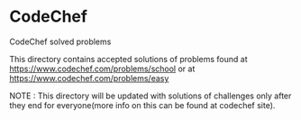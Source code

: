 # CodeChef
CodeChef solved problems

This directory contains accepted solutions of problems found at https://www.codechef.com/problems/school or at https://www.codechef.com/problems/easy

NOTE : This directory will be updated with solutions of challenges only after they end for everyone(more info 
on this can be found at codechef site).
